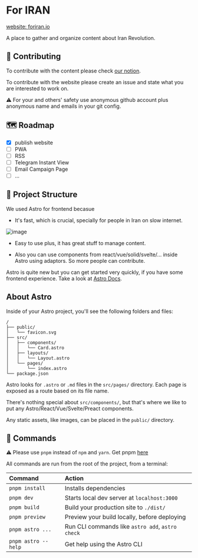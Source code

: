 # For IRAN

[website: foriran.io](https://foriran.io)

A place to gather and organize content about Iran Revolution.

## 🤝  Contributing

To contribute with the content please check [our notion](https://www.notion.so/1536c3b436584a57bcd284cffafb4dee).

To contribute with the website please create an issue and state what you are interested to work on.

⚠️ For your and others' safety use anonymous github account plus anonymous name and emails in your git config. 

## 🗺️ Roadmap

- [x] publish website
- [ ] PWA
- [ ] RSS
- [ ] Telegram Instant View
- [ ] Email Campaign Page
- [ ] ...

## 🚀 Project Structure

We used Astro for frontend becasue

- It's fast, which is crucial, specially for people in Iran on slow internet. 

![image](https://user-images.githubusercontent.com/115207762/228970569-8e01bac5-4e92-4314-acdc-c53e71ba91d8.png)

- Easy to use plus, it has great stuff to manage content.

- Also you can use components from react/vue/solid/svelte/... inside Astro using adaptors. So more people can contribute.

Astro is quite new but you can get started very quickly, if you have some frontend experience. Take a look at [Astro Docs](https://astro.build).

## About Astro 

Inside of your Astro project, you'll see the following folders and files:

```
/
├── public/
│   └── favicon.svg
├── src/
│   ├── components/
│   │   └── Card.astro
│   ├── layouts/
│   │   └── Layout.astro
│   └── pages/
│       └── index.astro
└── package.json
```

Astro looks for `.astro` or `.md` files in the `src/pages/` directory. Each page is exposed as a route based on its file name.

There's nothing special about `src/components/`, but that's where we like to put any Astro/React/Vue/Svelte/Preact components.

Any static assets, like images, can be placed in the `public/` directory.

## 🧞 Commands

⚠️ Please use `pnpm` instead of `npm` and `yarn`. Get pnpm [here](https://pnpm.io/)

All commands are run from the root of the project, from a terminal:

| Command             | Action                                           |
| :------------------ | :----------------------------------------------- |
| `pnpm install`      | Installs dependencies                            |
| `pnpm dev`          | Starts local dev server at `localhost:3000`      |
| `pnpm build`        | Build your production site to `./dist/`          |
| `pnpm preview`      | Preview your build locally, before deploying     |
| `pnpm astro ...`    | Run CLI commands like `astro add`, `astro check` |
| `pnpm astro --help` | Get help using the Astro CLI                     |
